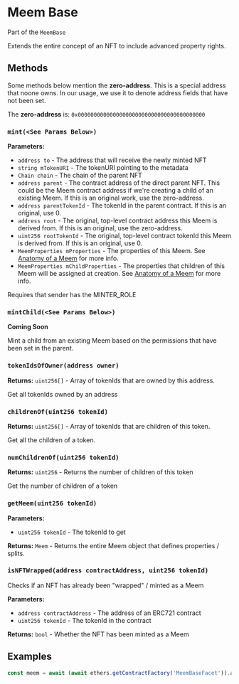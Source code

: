 # Meem Base

Part of the `MeemBase`

Extends the entire concept of an NFT to include advanced property rights.

## Methods

Some methods below mention the **zero-address**. This is a special address that noone owns. In our usage, we use it to denote address fields that have not been set.

The **zero-address** is: `0x0000000000000000000000000000000000000000`

### `mint(<See Params Below>)`

**Parameters:**
* `address to` - The address that will receive the newly minted NFT
* `string mTokenURI` - The tokenURI pointing to the metadata
* `Chain chain` - The chain of the parent NFT
* `address parent` - The contract address of the direct parent NFT. This could be the Meem contract address if we're creating a child of an existing Meem. If this is an original work, use the zero-address.
* `address parentTokenId` - The tokenId in the parent contract. If this is an original, use 0.
* `address root` - The original, top-level contract address this Meem is derived from. If this is an original, use the zero-address.
* `uint256 rootTokenId` - The original, top-level contract tokenId this Meem is derived from. If this is an original, use 0.
* `MeemProperties mProperties` - The properties of this Meem. See [Anatomy of a Meem](anatomy.md) for more info.
* `MeemProperties mChildProperties` - The properties that children of this Meem will be assigned at creation. See [Anatomy of a Meem](anatomy.md) for more info.

Requires that sender has the MINTER_ROLE

### `mintChild(<See Params Below>)`

**Coming Soon**

Mint a child from an existing Meem based on the permissions that have been set in the parent.


### `tokenIdsOfOwner(address owner)`

**Returns:** `uint256[]` - Array of tokenIds that are owned by this address.

Get all tokenIds owned by an address

### `childrenOf(uint256 tokenId)`

**Returns:** `uint256[]` - Array of tokenIds that are children of this token.

Get all the children of a token.

### `numChildrenOf(uint256 tokenId)`

**Returns:** `uint256` - Returns the number of children of this token

Get the number of children of a token

### `getMeem(uint256 tokenId)`

**Parameters:**
* `uint256 tokenId` - The tokenId to get

**Returns:** `Meem` - Returns the entire Meem object that defines properties / splits.

### `isNFTWrapped(address contractAddress, uint256 tokenId)`

Checks if an NFT has already been "wrapped" / minted as a Meem

**Parameters:**
* `address contractAddress` - The address of an ERC721 contract
* `uint256 tokenId` - The tokenId in the contract

**Returns:** `bool` - Whether the NFT has been minted as a Meem


## Examples

```js
const meem = await (await ethers.getContractFactory('MeemBaseFacet')).attach('<Proxy Address>')

```

